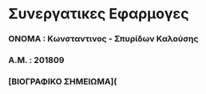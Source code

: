 # Συνεργατικες Εφαρμογες
### ΟΝΟΜΑ : Κωνσταντινος - Σπυρίδων Καλούσης
### A.M. : 201809
### [ΒΙΟΓΡΑΦΙΚΟ ΣΗΜΕΙΩΜΑ](

